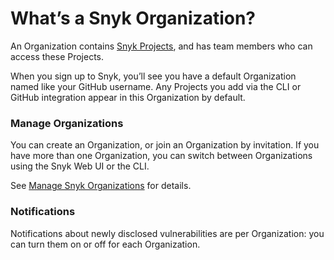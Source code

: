 # What’s a Snyk Organization?

An Organization contains [Snyk Projects](../../manage-issues/introduction-to-snyk-projects/), and has team members who can access these Projects.

When you sign up to Snyk, you’ll see you have a default Organization named like your GitHub username. Any Projects you add via the CLI or GitHub integration appear in this Organization by default.

### Manage Organizations

You can create an Organization, or join an Organization by invitation. If you have more than one Organization, you can switch between Organizations using the Snyk Web UI or the CLI.

See [Manage Snyk Organizations](manage-snyk-organizations.md) for details.

### Notifications

Notifications about newly disclosed vulnerabilities are per Organization: you can turn them on or off for each Organization.
